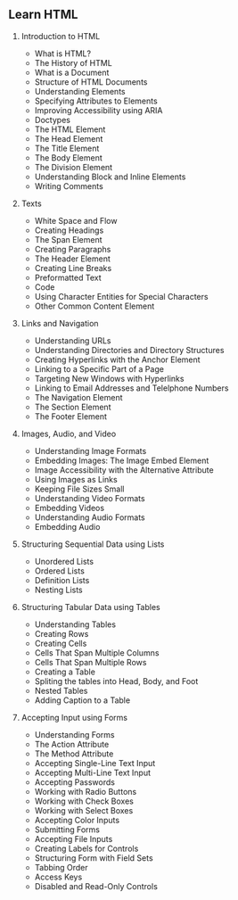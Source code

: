 ## Learn HTML

1. Introduction to HTML
    * What is HTML?
    * The History of HTML
    * What is a Document
    * Structure of HTML Documents
    * Understanding Elements
    * Specifying Attributes to Elements
    * Improving Accessibility using ARIA
    * Doctypes
    * The HTML Element
    * The Head Element
    * The Title Element
    * The Body Element
    * The Division Element
    * Understanding Block and Inline Elements
    * Writing Comments

2. Texts
    * White Space and Flow
    * Creating Headings
    * The Span Element
    * Creating Paragraphs
    * The Header Element
    * Creating Line Breaks
    * Preformatted Text
    * Code
    * Using Character Entities for Special Characters
    * Other Common Content Element

3. Links and Navigation
    * Understanding URLs
    * Understanding Directories and Directory Structures
    * Creating Hyperlinks with the Anchor Element
    * Linking to a Specific Part of a Page
    * Targeting New Windows with Hyperlinks
    * Linking to Email Addresses and Telelphone Numbers
    * The Navigation Element
    * The Section Element
    * The Footer Element

4. Images, Audio, and Video
    * Understanding Image Formats
    * Embedding Images: The Image Embed Element
    * Image Accessibility with the Alternative Attribute
    * Using Images as Links
    * Keeping File Sizes Small
    * Understanding Video Formats
    * Embedding Videos
    * Understanding Audio Formats
    * Embedding Audio

5. Structuring Sequential Data using Lists
    * Unordered Lists
    * Ordered Lists
    * Definition Lists
    * Nesting Lists

6. Structuring Tabular Data using Tables
    * Understanding Tables
    * Creating Rows
    * Creating Cells
    * Cells That Span Multiple Columns
    * Cells That Span Multiple Rows
    * Creating a Table
    * Spliting the tables into Head, Body, and Foot
    * Nested Tables
    * Adding Caption to a Table

7.  Accepting Input using Forms
    * Understanding Forms
    * The Action Attribute
    * The Method Attribute
    * Accepting Single-Line Text Input
    * Accepting Multi-Line Text Input
    * Accepting Passwords
    * Working with Radio Buttons
    * Working with Check Boxes
    * Working with Select Boxes
    * Accepting Color Inputs
    * Submitting Forms
    * Accepting File Inputs
    * Creating Labels for Controls
    * Structuring Form with Field Sets
    * Tabbing Order
    * Access Keys
    * Disabled and Read-Only Controls